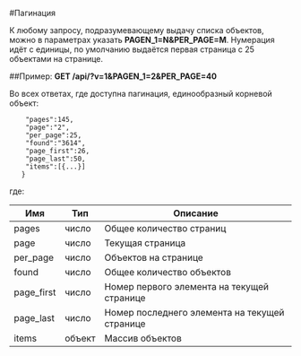 #Пагинация

К любому запросу, подразумевающему выдачу списка объектов, можно в параметрах указать __PAGEN_1=N&PER_PAGE=M__. Нумерация идёт с единицы, по умолчанию выдаётся первая страница с 25 объектами на странице. 

##Пример:
__GET /api/?v=1&PAGEN_1=2&PER_PAGE=40__

Во всех ответах, где доступна пагинация, единообразный корневой объект:
```{
    "pages":145,
    "page":"2",
    "per_page":25,
    "found":"3614",
    "page_first":26,
    "page_last":50,
    "items":[{...}]
   }
```

где:

 Имя | Тип | Описание
 --- | --- | ---
 pages | число | Общее количество страниц
 page | число | Текущая страница
 per_page | число | Объектов на странице
 found | число | Общее количество объектов
 page_first | число | Номер первого элемента на текущей странице
 page_last | число | Номер последнего элемента на текущей странице
 items | объект | Массив объектов

